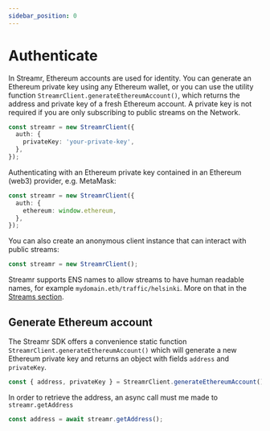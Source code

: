 ```yaml
---
sidebar_position: 0
---
```


# Authenticate

In Streamr, Ethereum accounts are used for identity. You can generate an Ethereum private key using any Ethereum wallet, or you can use the utility function `StreamrClient.generateEthereumAccount()`, which returns the address and private key of a fresh Ethereum account. A private key is not required if you are only subscribing to public streams on the Network.

```ts
const streamr = new StreamrClient({
  auth: {
    privateKey: 'your-private-key',
  },
});
```

Authenticating with an Ethereum private key contained in an Ethereum (web3) provider, e.g. MetaMask:

```ts
const streamr = new StreamrClient({
  auth: {
    ethereum: window.ethereum,
  },
});
```

You can also create an anonymous client instance that can interact with public streams:

```ts
const streamr = new StreamrClient();
```

Streamr supports ENS names to allow streams to have human readable names, for example `mydomain.eth/traffic/helsinki`. More on that in the [Streams section](./streams/creating-streams).

## Generate Ethereum account

The Streamr SDK offers a convenience static function `StreamrClient.generateEthereumAccount()` which will generate a new Ethereum private key and returns an object with fields `address` and `privateKey`.

```ts
const { address, privateKey } = StreamrClient.generateEthereumAccount();
```

In order to retrieve the address, an async call must me made to `streamr.getAddress`

```ts
const address = await streamr.getAddress();
```
